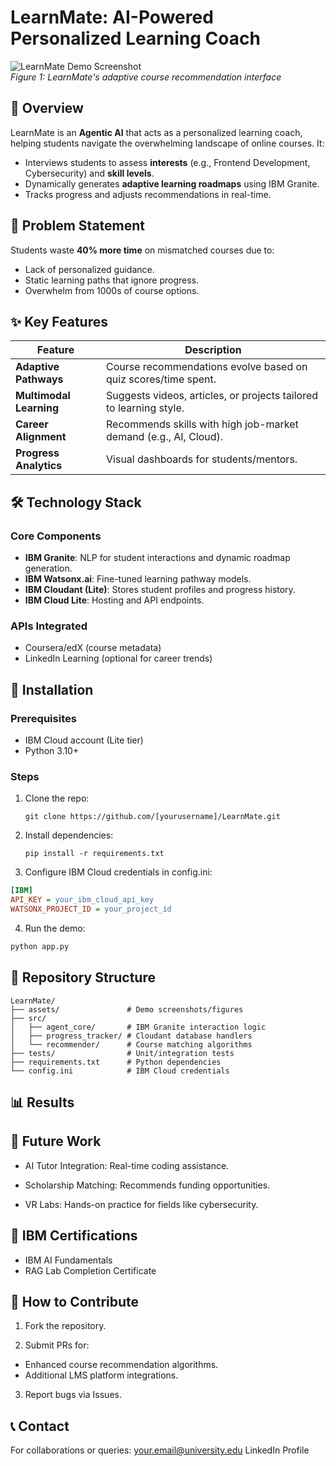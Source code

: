 # LearnMate: AI-Powered Personalized Learning Coach

![LearnMate Demo Screenshot](assets/demo-screenshot.png)  
*Figure 1: LearnMate's adaptive course recommendation interface*

## 📌 Overview
LearnMate is an **Agentic AI** that acts as a personalized learning coach, helping students navigate the overwhelming landscape of online courses. It:
- Interviews students to assess **interests** (e.g., Frontend Development, Cybersecurity) and **skill levels**.
- Dynamically generates **adaptive learning roadmaps** using IBM Granite.
- Tracks progress and adjusts recommendations in real-time.

## 🎯 Problem Statement
Students waste **40% more time** on mismatched courses due to:
- Lack of personalized guidance.
- Static learning paths that ignore progress.
- Overwhelm from 1000s of course options.

## ✨ Key Features
| Feature | Description |
|---------|-------------|
| **Adaptive Pathways** | Course recommendations evolve based on quiz scores/time spent. |
| **Multimodal Learning** | Suggests videos, articles, or projects tailored to learning style. |
| **Career Alignment** | Recommends skills with high job-market demand (e.g., AI, Cloud). |
| **Progress Analytics** | Visual dashboards for students/mentors. |

## 🛠 Technology Stack
### Core Components
- **IBM Granite**: NLP for student interactions and dynamic roadmap generation.
- **IBM Watsonx.ai**: Fine-tuned learning pathway models.
- **IBM Cloudant (Lite)**: Stores student profiles and progress history.
- **IBM Cloud Lite**: Hosting and API endpoints.

### APIs Integrated
- Coursera/edX (course metadata)
- LinkedIn Learning (optional for career trends)

## 🚀 Installation
### Prerequisites
- IBM Cloud account (Lite tier)
- Python 3.10+

### Steps
1. Clone the repo:
   ```
   git clone https://github.com/[yourusername]/LearnMate.git
   ```
2. Install dependencies:
   ```
   pip install -r requirements.txt

4. Configure IBM Cloud credentials in config.ini:

```ini
[IBM]
API_KEY = your_ibm_cloud_api_key
WATSONX_PROJECT_ID = your_project_id
```
4. Run the demo:
```bash
python app.py
```
## 📂 Repository Structure
```text
LearnMate/
├── assets/               # Demo screenshots/figures
├── src/
│   ├── agent_core/       # IBM Granite interaction logic
│   ├── progress_tracker/ # Cloudant database handlers
│   └── recommender/      # Course matching algorithms
├── tests/                # Unit/integration tests
├── requirements.txt      # Python dependencies
└── config.ini            # IBM Cloud credentials
```
## 📊 Results


## 🌟 Future Work
- AI Tutor Integration: Real-time coding assistance.

- Scholarship Matching: Recommends funding opportunities.

- VR Labs: Hands-on practice for fields like cybersecurity.

## 📜 IBM Certifications
- IBM AI Fundamentals
- RAG Lab Completion Certificate

## 🤝 How to Contribute
1. Fork the repository.

2. Submit PRs for:
- Enhanced course recommendation algorithms.
- Additional LMS platform integrations.

3. Report bugs via Issues.

## 📞 Contact
For collaborations or queries:
your.email@university.edu
LinkedIn Profile
